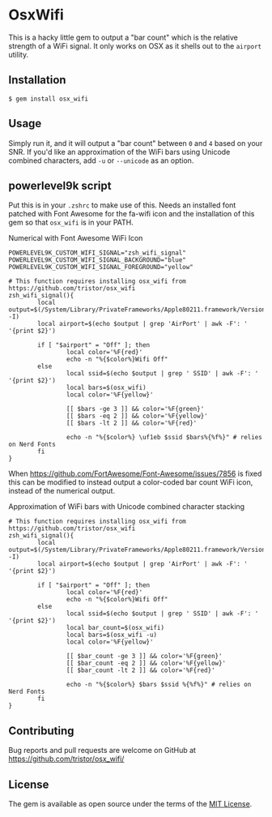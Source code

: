 # OsxWifi

This is a hacky little gem to output a "bar count" which is the relative strength of a WiFi signal.  It only works on OSX as it shells out to the `airport` utility.
## Installation

    $ gem install osx_wifi

## Usage

Simply run it, and it will output a "bar count" between `0` and `4` based on your SNR.  If you'd like an approximation of the WiFi bars using Unicode combined characters, add `-u` or `--unicode` as an option.

## powerlevel9k script

Put this is in your `.zshrc` to make use of this.  Needs an installed font patched with Font Awesome for the fa-wifi icon and the installation of this gem so that `osx_wifi` is in your PATH.

Numerical with Font Awesome WiFi Icon
```
POWERLEVEL9K_CUSTOM_WIFI_SIGNAL="zsh_wifi_signal"
POWERLEVEL9K_CUSTOM_WIFI_SIGNAL_BACKGROUND="blue"
POWERLEVEL9K_CUSTOM_WIFI_SIGNAL_FOREGROUND="yellow"

# This function requires installing osx_wifi from https://github.com/tristor/osx_wifi
zsh_wifi_signal(){
        local output=$(/System/Library/PrivateFrameworks/Apple80211.framework/Versions/A/Resources/airport -I) 
        local airport=$(echo $output | grep 'AirPort' | awk -F': ' '{print $2}')

        if [ "$airport" = "Off" ]; then
                local color='%F{red}'
                echo -n "%{$color%}Wifi Off"
        else
                local ssid=$(echo $output | grep ' SSID' | awk -F': ' '{print $2}')
                local bars=$(osx_wifi)
                local color='%F{yellow}'

                [[ $bars -ge 3 ]] && color='%F{green}'
                [[ $bars -eq 2 ]] && color='%F{yellow}'
                [[ $bars -lt 2 ]] && color='%F{red}'

                echo -n "%{$color%} \uf1eb $ssid $bars%{%f%}" # relies on Nerd Fonts
        fi
}
```

When https://github.com/FortAwesome/Font-Awesome/issues/7856 is fixed this can be modified to instead output a color-coded bar count WiFi icon, instead of the numerical output.


Approximation of WiFi bars with Unicode combined character stacking
```
# This function requires installing osx_wifi from https://github.com/tristor/osx_wifi
zsh_wifi_signal(){
        local output=$(/System/Library/PrivateFrameworks/Apple80211.framework/Versions/A/Resources/airport -I) 
        local airport=$(echo $output | grep 'AirPort' | awk -F': ' '{print $2}')

        if [ "$airport" = "Off" ]; then
                local color='%F{red}'
                echo -n "%{$color%}Wifi Off"
        else
                local ssid=$(echo $output | grep ' SSID' | awk -F': ' '{print $2}')
                local bar_count=$(osx_wifi)
                local bars=$(osx_wifi -u)
                local color='%F{yellow}'

                [[ $bar_count -ge 3 ]] && color='%F{green}'
                [[ $bar_count -eq 2 ]] && color='%F{yellow}'
                [[ $bar_count -lt 2 ]] && color='%F{red}'

                echo -n "%{$color%} $bars $ssid %{%f%}" # relies on Nerd Fonts
        fi
}

```

## Contributing

Bug reports and pull requests are welcome on GitHub at https://github.com/tristor/osx_wifi/

## License

The gem is available as open source under the terms of the [MIT License](http://opensource.org/licenses/MIT).

